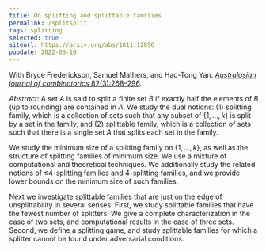 ```yaml
---
title: On splitting and splittable families
permalink: /splitsplit
tags: splitting
selected: true
siteurl: https://arxiv.org/abs/1811.12896
pubdate: 2022-03-10
---
```


With Bryce Frederickson, Samuel Mathers, and Hao-Tong Yan. [*Australasian journal of combinatorics* 82(3):268–296](https://ajc.maths.uq.edu.au/pdf/82/ajc_v82_p268.pdf).<!--more-->

*Abstract*: A set $A$ is said to split a finite set $B$ if exactly half the elements of $B$ (up to rounding) are contained in $A$. We study the dual notions: (1) splitting family, which is a collection of sets such that any subset of $\{1,\ldots,k\}$ is split by a set in the family, and (2) splittable family, which is a collection of sets such that there is a single set $A$ that splits each set in the family.
  
We study the minimum size of a splitting family on $\{1,\ldots,k\}$, as well as the structure of splitting families of minimum size. We use a mixture of computational and theoretical techniques. We additionally study the related notions of $\mathord{\leq}4$-splitting families and $4$-splitting families, and we provide lower bounds on the minimum size of such families.
  
Next we investigate splittable families that are just on the edge of unsplittability in several senses. First, we study splittable families that have the fewest number of splitters. We give a complete characterization in the case of two sets, and computational results in the case of three sets. Second, we define a splitting game, and study splittable families for which a splitter cannot be found under adversarial conditions.